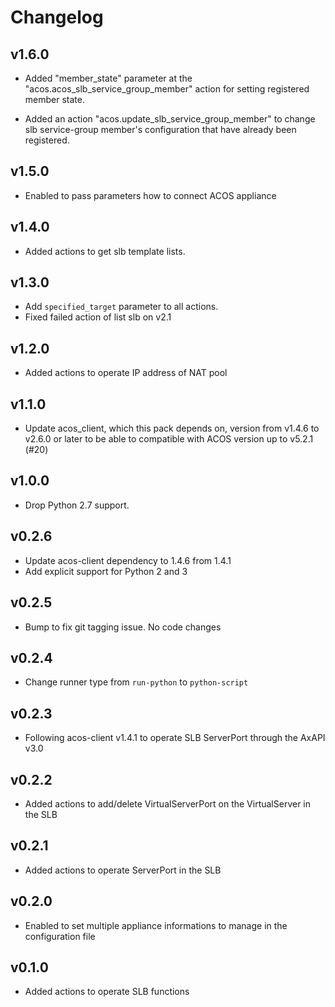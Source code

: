 # Changelog


## v1.6.0

* Added "member_state" parameter at the "acos.acos_slb_service_group_member" action
  for setting registered member state.

* Added an action "acos.update_slb_service_group_member" to change slb service-group
  member's configuration that have already been registered.

## v1.5.0

* Enabled to pass parameters how to connect ACOS appliance

## v1.4.0

* Added actions to get slb template lists.

## v1.3.0

* Add `specified_target` parameter to all actions.
* Fixed failed action of list slb on v2.1

## v1.2.0

* Added actions to operate IP address of NAT pool

## v1.1.0

* Update acos_client, which this pack depends on, version from v1.4.6 to v2.6.0
  or later to be able to compatible with ACOS version up to v5.2.1 (#20)

## v1.0.0

* Drop Python 2.7 support.

## v0.2.6

* Update acos-client dependency to 1.4.6 from 1.4.1
* Add explicit support for Python 2 and 3

## v0.2.5

* Bump to fix git tagging issue. No code changes

## v0.2.4

* Change runner type  from `run-python` to `python-script`

## v0.2.3

* Following acos-client v1.4.1 to operate SLB ServerPort through the AxAPI v3.0

## v0.2.2

* Added actions to add/delete VirtualServerPort on the VirtualServer in the SLB

## v0.2.1

* Added actions to operate ServerPort in the SLB

## v0.2.0

* Enabled to set multiple appliance informations to manage in the configuration file

## v0.1.0

* Added actions to operate SLB functions
